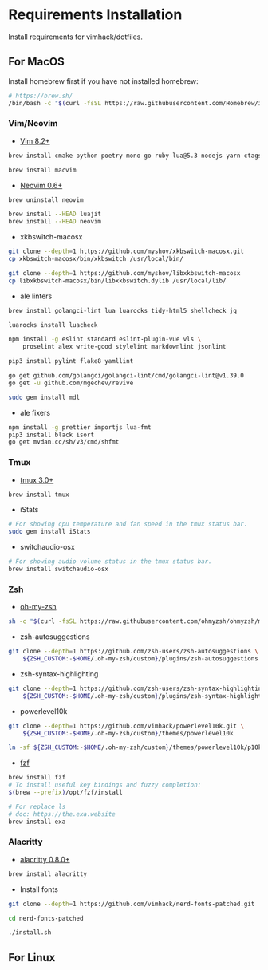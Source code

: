 # Requirements Installation

Install requirements for vimhack/dotfiles.

## For MacOS

Install homebrew first if you have not installed homebrew:

```sh
# https://brew.sh/
/bin/bash -c "$(curl -fsSL https://raw.githubusercontent.com/Homebrew/install/HEAD/install.sh)"
```

### Vim/Neovim

- [Vim 8.2+](https://github.com/vim/vim)

```sh
brew install cmake python poetry mono go ruby lua@5.3 nodejs yarn ctags rg

brew install macvim
```

- [Neovim 0.6+](https://github.com/neovim/neovim)

```sh
brew uninstall neovim

brew install --HEAD luajit
brew install --HEAD neovim
```

- xkbswitch-macosx

```sh
git clone --depth=1 https://github.com/myshov/xkbswitch-macosx.git
cp xkbswitch-macosx/bin/xkbswitch /usr/local/bin/

git clone --depth=1 https://github.com/myshov/libxkbswitch-macosx
cp libxkbswitch-macosx/bin/libxkbswitch.dylib /usr/local/lib/
```

- ale linters

```sh
brew install golangci-lint lua luarocks tidy-html5 shellcheck jq

luarocks install luacheck

npm install -g eslint standard eslint-plugin-vue vls \
    proselint alex write-good stylelint markdownlint jsonlint

pip3 install pylint flake8 yamllint

go get github.com/golangci/golangci-lint/cmd/golangci-lint@v1.39.0
go get -u github.com/mgechev/revive

sudo gem install mdl
```

- ale fixers

```sh
npm install -g prettier importjs lua-fmt
pip3 install black isort
go get mvdan.cc/sh/v3/cmd/shfmt
```

### Tmux

- [tmux 3.0+](https://github.com/tmux/tmux)

```sh
brew install tmux
```

- iStats

```sh
# For showing cpu temperature and fan speed in the tmux status bar.
sudo gem install iStats
```

- switchaudio-osx

```sh
# For showing audio volume status in the tmux status bar.
brew install switchaudio-osx
```

### Zsh

- [oh-my-zsh](https://github.com/ohmyzsh/ohmyzsh)

```sh
sh -c "$(curl -fsSL https://raw.githubusercontent.com/ohmyzsh/ohmyzsh/master/tools/install.sh)"
```

- zsh-autosuggestions

```sh
git clone --depth=1 https://github.com/zsh-users/zsh-autosuggestions \
    ${ZSH_CUSTOM:-$HOME/.oh-my-zsh/custom}/plugins/zsh-autosuggestions
```

- zsh-syntax-highlighting

```sh
git clone --depth=1 https://github.com/zsh-users/zsh-syntax-highlighting.git \
    ${ZSH_CUSTOM:-$HOME/.oh-my-zsh/custom}/plugins/zsh-syntax-highlighting
```

- powerlevel10k

```sh
git clone --depth=1 https://github.com/vimhack/powerlevel10k.git \
    ${ZSH_CUSTOM:-$HOME/.oh-my-zsh/custom}/themes/powerlevel10k

ln -sf ${ZSH_CUSTOM:-$HOME/.oh-my-zsh/custom}/themes/powerlevel10k/p10k.zsh $HOME/.p10k.zsh
```

- [fzf](https://github.com/junegunn/fzf)

```sh
brew install fzf
# To install useful key bindings and fuzzy completion:
$(brew --prefix)/opt/fzf/install
```

```sh
# For replace ls
# doc: https://the.exa.website
brew install exa
```

### Alacritty

- [alacritty 0.8.0+](https://github.com/alacritty/alacritty)

```sh
brew install alacritty
```

- Install fonts

```sh
git clone --depth=1 https://github.com/vimhack/nerd-fonts-patched.git

cd nerd-fonts-patched

./install.sh
```

## For Linux
